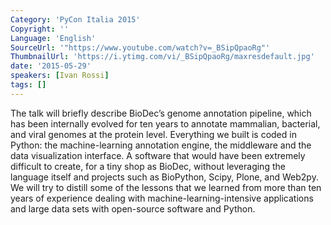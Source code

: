 ```yaml
---
Category: 'PyCon Italia 2015'
Copyright: ''
Language: 'English'
SourceUrl: '"https://www.youtube.com/watch?v=_BSipQpaoRg"'
ThumbnailUrl: 'https://i.ytimg.com/vi/_BSipQpaoRg/maxresdefault.jpg'
date: '2015-05-29'
speakers: [Ivan Rossi]
tags: []
---
```

The talk will briefly describe BioDec’s genome annotation pipeline, which has
been internally evolved for ten years to annotate mammalian, bacterial, and
viral genomes at the protein level.
Everything we built is coded in Python: the machine-learning annotation engine, the middleware and the data visualization interface.  A software that would have been extremely difficult to create, for a tiny shop as BioDec, without leveraging the language itself and projects such as BioPython, Scipy, Plone, and Web2py.
We will try to distill some of the lessons that we learned from more than ten years of experience dealing with machine-learning-intensive applications and large data sets with open-source software and Python.
